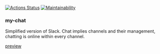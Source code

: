 [![Actions Status](https://github.com/f1eeman/frontend-project-lvl4/workflows/Node%20CI/badge.svg)](https://github.com/f1eeman/frontend-project-lvl4/actions)
[![Maintainability](https://api.codeclimate.com/v1/badges/ea2d05be5d117a104eda/maintainability)](https://codeclimate.com/github/f1eeman/frontend-project-lvl4/maintainability)
### my-chat
Simplified version of Slack. Chat implies channels and their management, chatting is online within every channel.

[preview](https://immense-cove-55043.herokuapp.com/)
